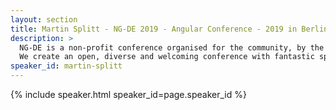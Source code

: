 ```yaml
---
layout: section
title: Martin Splitt - NG-DE 2019 - Angular Conference - 2019 in Berlin
description: >
  NG-DE is a non-profit conference organised for the community, by the community.
  We create an open, diverse and welcoming conference with fantastic speakers and a warm and friendly environment. 
speaker_id: martin-splitt
---
```


{% include speaker.html speaker_id=page.speaker_id %}
